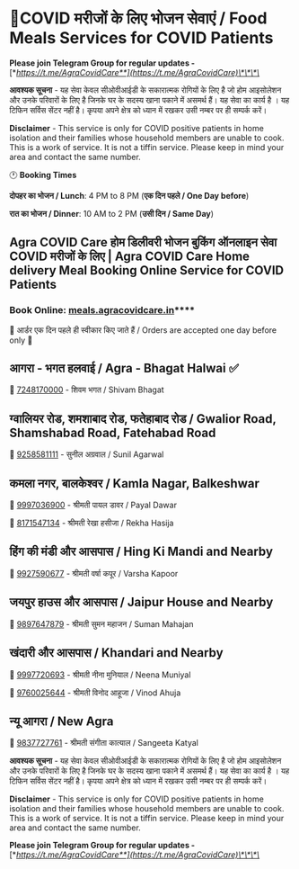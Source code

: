 # 🥗COVID मरीजों के लिए भोजन सेवाएं / Food Meals Services for COVID Patients

**Please join Telegram Group for regular updates -** [**https://t.me/AgraCovidCare**](https://t.me/AgraCovidCare)\*\*\*\*

**आवश्यक सूचना** - यह सेवा केवल सीओवीआईडी के सकारात्मक रोगियों के लिए है जो होम आइसोलेशन और उनके परिवारों के लिए है जिनके घर के सदस्य खाना पकाने में असमर्थ हैं। यह सेवा का कार्य है । यह टिफिन सर्विस सेंटर नहीं है। कृपया अपने क्षेत्र को ध्यान में रखकर उसी नम्बर पर ही सम्पर्क करें। 

**Disclaimer** - This service is only for COVID positive patients in home isolation and their families whose household members are unable to cook. This is a work of service. It is not a tiffin service. Please keep in mind your area and contact the same number.

🕐 **Booking Times**

**दोपहर का भोजन / Lunch**: 4 PM to 8 PM \(**एक दिन पहले / One Day before**\)

**रात का भोजन / Dinner**: 10 AM to 2 PM \(**उसी दिन / Same Day**\)

## Agra COVID Care होम डिलीवरी भोजन बुकिंग ऑनलाइन सेवा COVID मरीजों के लिए \| Agra COVID Care Home delivery Meal Booking Online Service for COVID Patients <a id="free-covid-meal"></a>

### **Book Online:** [**meals.agracovidcare.in**](https://meals.agracovidcare.in/)\*\*\*\*

🙏 आर्डर एक दिन पहले ही स्वीकार किए जाते हैं / Orders are accepted one day before only 🙏

## आगरा - भगत हलवाई / Agra - Bhagat Halwai ✅

📱 [7248170000](tel:7248170000) - शिवम भगत / Shivam Bhagat

## ग्वालियर रोड, शमशाबाद रोड, फतेहाबाद रोड / Gwalior Road, Shamshabad Road, Fatehabad Road

📱 [9258581111](tel:9258581111) - सुनील अग्रवाल / Sunil Agarwal

## कमला नगर, बालकेश्वर / Kamla Nagar, Balkeshwar

📱 [9997036900](tel:9997036900) - श्रीमती पायल डावर / Payal Dawar

📱 [8171547134](tel:8171547134) - श्रीमती रेखा हसीजा / Rekha Hasija

## हिंग की मंडी और आसपास / Hing Ki Mandi and Nearby

📱 [9927590677](tel:9927590677) - श्रीमती वर्षा कपूर / Varsha Kapoor

## जयपुर हाउस और आसपास / Jaipur House and Nearby

📱 [9897647879](tel:9897647879) - श्रीमती सुमन महाजन / Suman Mahajan

## खंदारी और आसपास / Khandari and Nearby

📱 [9997720693](tel:9997720693) - श्रीमती नीना मुनियाल / Neena Muniyal

📱 [9760025644](tel:9760025644) - श्रीमती विनोद आहूजा / Vinod Ahuja

## न्यू आगरा / New Agra

📱 [9837727761](tel:9837727761) - श्रीमती संगीता कात्याल / Sangeeta Katyal



**आवश्यक सूचना** - यह सेवा केवल सीओवीआईडी के सकारात्मक रोगियों के लिए है जो होम आइसोलेशन और उनके परिवारों के लिए है जिनके घर के सदस्य खाना पकाने में असमर्थ हैं। यह सेवा का कार्य है । यह टिफिन सर्विस सेंटर नहीं है। कृपया अपने क्षेत्र को ध्यान में रखकर उसी नम्बर पर ही सम्पर्क करें। 

**Disclaimer** - This service is only for COVID positive patients in home isolation and their families whose household members are unable to cook. This is a work of service. It is not a tiffin service. Please keep in mind your area and contact the same number.

**Please join Telegram Group for regular updates -** [**https://t.me/AgraCovidCare**](https://t.me/AgraCovidCare)\*\*\*\*

